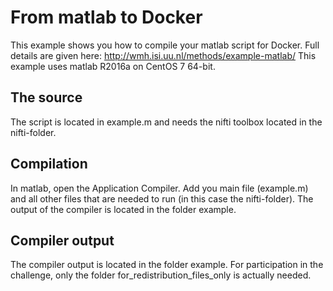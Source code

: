 # From matlab to Docker
This example shows you how to compile your matlab script for Docker. Full details are given here: http://wmh.isi.uu.nl/methods/example-matlab/ This example uses matlab R2016a on CentOS 7 64-bit.

## The source
The script is located in example.m and needs the nifti toolbox located in the nifti-folder.

## Compilation
In matlab, open the Application Compiler. Add you main file (example.m) and all other files that are needed to run (in this case the nifti-folder). The output of the compiler is located in the folder example.

## Compiler output
The compiler output is located in the folder example. For participation in the challenge, only the folder for_redistribution_files_only is actually needed.
